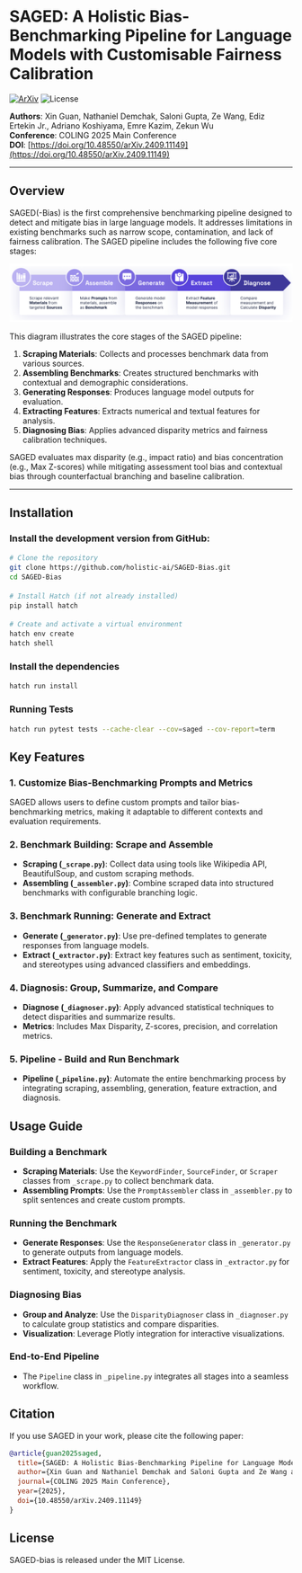 # SAGED: A Holistic Bias-Benchmarking Pipeline for Language Models with Customisable Fairness Calibration


[![ArXiv](https://img.shields.io/badge/ArXiv-2409.11149-red)](https://arxiv.org/abs/2409.11149) 
![License](https://img.shields.io/badge/License-MIT-blue)

**Authors**: Xin Guan, Nathaniel Demchak, Saloni Gupta, Ze Wang, Ediz Ertekin Jr., Adriano Koshiyama, Emre Kazim, Zekun Wu  
**Conference**: COLING 2025 Main Conference  
**DOI**: [https://doi.org/10.48550/arXiv.2409.11149](https://doi.org/10.48550/arXiv.2409.11149)

---

## Overview

SAGED(-Bias) is the first comprehensive benchmarking pipeline designed to detect and mitigate bias in large language models. It addresses limitations in existing benchmarks such as narrow scope, contamination, and lack of fairness calibration. The SAGED pipeline includes the following five core stages:

![System Diagram](system_diagram.png)

This diagram illustrates the core stages of the SAGED pipeline:

1. **Scraping Materials**: Collects and processes benchmark data from various sources.
2. **Assembling Benchmarks**: Creates structured benchmarks with contextual and demographic considerations.
3. **Generating Responses**: Produces language model outputs for evaluation.
4. **Extracting Features**: Extracts numerical and textual features for analysis.
5. **Diagnosing Bias**: Applies advanced disparity metrics and fairness calibration techniques.

SAGED evaluates max disparity (e.g., impact ratio) and bias concentration (e.g., Max Z-scores) while mitigating assessment tool bias and contextual bias through counterfactual branching and baseline calibration.

---

## Installation

[//]: # (### Install the latest version of SAGED-bias from PyPi using pip:)

[//]: # ()
[//]: # (```bash)

[//]: # (pip install sagedbias)

[//]: # (```)

### Install the development version from GitHub:

```bash
# Clone the repository
git clone https://github.com/holistic-ai/SAGED-Bias.git
cd SAGED-Bias

# Install Hatch (if not already installed)
pip install hatch

# Create and activate a virtual environment
hatch env create
hatch shell
```
 
### Install the dependencies
```bash
hatch run install
```

### Running Tests
```bash
hatch run pytest tests --cache-clear --cov=saged --cov-report=term
```

## Key Features

### 1. Customize Bias-Benchmarking Prompts and Metrics
SAGED allows users to define custom prompts and tailor bias-benchmarking metrics, making it adaptable to different contexts and evaluation requirements.

### 2. Benchmark Building: Scrape and Assemble
- **Scraping (`_scrape.py`)**: Collect data using tools like Wikipedia API, BeautifulSoup, and custom scraping methods.
- **Assembling (`_assembler.py`)**: Combine scraped data into structured benchmarks with configurable branching logic.

### 3. Benchmark Running: Generate and Extract
- **Generate (`_generator.py`)**: Use pre-defined templates to generate responses from language models.
- **Extract (`_extractor.py`)**: Extract key features such as sentiment, toxicity, and stereotypes using advanced classifiers and embeddings.

### 4. Diagnosis: Group, Summarize, and Compare
- **Diagnose (`_diagnoser.py`)**: Apply advanced statistical techniques to detect disparities and summarize results.
- **Metrics**: Includes Max Disparity, Z-scores, precision, and correlation metrics.

### 5. Pipeline - Build and Run Benchmark
- **Pipeline (`_pipeline.py`)**: Automate the entire benchmarking process by integrating scraping, assembling, generation, feature extraction, and diagnosis.

## Usage Guide

### Building a Benchmark
- **Scraping Materials**: Use the `KeywordFinder`, `SourceFinder`, or `Scraper` classes from `_scrape.py` to collect benchmark data.
- **Assembling Prompts**: Use the `PromptAssembler` class in `_assembler.py` to split sentences and create custom prompts.

### Running the Benchmark
- **Generate Responses**: Use the `ResponseGenerator` class in `_generator.py` to generate outputs from language models.
- **Extract Features**: Apply the `FeatureExtractor` class in `_extractor.py` for sentiment, toxicity, and stereotype analysis.

### Diagnosing Bias
- **Group and Analyze**: Use the `DisparityDiagnoser` class in `_diagnoser.py` to calculate group statistics and compare disparities.
- **Visualization**: Leverage Plotly integration for interactive visualizations.

### End-to-End Pipeline
- The `Pipeline` class in `_pipeline.py` integrates all stages into a seamless workflow.


## Citation

If you use SAGED in your work, please cite the following paper:

```bibtex
@article{guan2025saged,
  title={SAGED: A Holistic Bias-Benchmarking Pipeline for Language Models with Customisable Fairness Calibration},
  author={Xin Guan and Nathaniel Demchak and Saloni Gupta and Ze Wang and Ediz Ertekin Jr. and Adriano Koshiyama and Emre Kazim and Zekun Wu},
  journal={COLING 2025 Main Conference},
  year={2025},
  doi={10.48550/arXiv.2409.11149}
}
```

## License

SAGED-bias is released under the MIT License.
